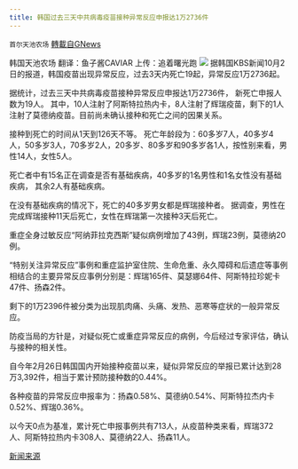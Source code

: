 ```yaml
---
title: 韩国过去三天中共病毒疫苗接种异常反应申报达1万2736件
---
```

`首尔天池农场` [轉載自GNews](https://gnews.org/zh-hans/1569307/)

韩国天池农场
翻译：鱼子酱CAVIAR
上传：追着曙光跑
![](https://assets.gnews.org/wp-content/uploads/2021/10/疫苗反应.jpeg)
据韩国KBS新闻10月2日的报道，韩国疫苗出现异常反应，过去3天内死亡19起，异常反应1万2736起。

据统计，过去三天中共病毒疫苗接种异常反应申报达1万2736件， 新死亡申报人数为19人。 其中，10人注射了阿斯特拉热内卡，8人注射了辉瑞疫苗，剩下的1人注射了莫德纳疫苗。目前尚未确认接种和死亡之间的因果关系。

接种到死亡的时间从1天到126天不等。 死亡年龄段为：60多岁7人，40多岁4人，50多岁3人，70多岁2人，20多岁、80多岁和90多岁各1人，按性别来看，男性14人，女性5人。

死亡者中有15名正在调查是否有基础疾病，40多岁的1名男性和1名女性没有基础疾病， 其余2人有基础疾病。

在没有基础疾病的情况下，死亡的40多岁男女都是辉瑞接种者。 据调查，男性在完成辉瑞接种11天后死亡，女性在辉瑞第一次接种3天后死亡。

重症全身过敏反应“阿纳菲拉克西斯”疑似病例增加了43例，辉瑞23例，莫德纳20例。

“特别关注异常反应”事例和重症监护室住院、生命危重、永久障碍和后遗症等事例相结合的主要异常反应事例分别是：辉瑞165件、莫瑟娜64件、阿斯特拉珍妮卡47件、扬森2件。

剩下的1万2396件被分类为出现肌肉痛、头痛、发热、恶寒等症状的一般异常反应。

防疫当局的方针是，对疑似死亡或重症异常反应的病例，今后经过专家评估，确认与接种的相关性。

自今年2月26日韩国国内开始接种疫苗以来，疑似异常反应的举报已累计达到28万3,392件，相当于累计预防接种数的0.44%。

各种疫苗的异常反应申报率为：扬森0.58%、莫德纳0.54%、阿斯特拉杰内卡0.52%、辉瑞0.36%。

以今天0点为基准，累计死亡申报事例共有713人，从疫苗种类来看，辉瑞372人、阿斯特拉热内卡308人、莫德纳22人、扬森11人。

[新闻来源](https://mn.kbs.co.kr/mobile/news/view.do?ncd=5292203)
